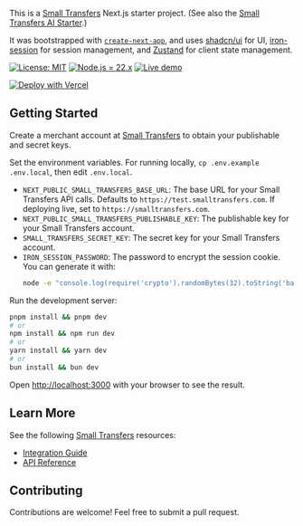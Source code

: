 This is a [Small Transfers](https://smalltransfers.com) Next.js starter project. (See also the [Small Transfers AI Starter](https://github.com/smalltransfers/ai-starter).)

It was bootstrapped with [`create-next-app`](https://nextjs.org/docs/app/api-reference/cli/create-next-app), and uses [shadcn/ui](https://ui.shadcn.com/) for UI, [iron-session](https://github.com/vvo/iron-session) for session management, and [Zustand](https://github.com/pmndrs/zustand) for client state management.

[![License: MIT](https://img.shields.io/badge/License-MIT-blue.svg)](LICENSE)
[![Node.js = 22.x](https://img.shields.io/badge/Node.js-22.x-339933.svg?logo=node.js&logoColor=white)](https://nodejs.org/)
[![Live demo](https://img.shields.io/badge/demo-live-00C851.svg)](https://nextjs-starter.smalltransfers.com/)

[![Deploy with Vercel](https://vercel.com/button)](https://vercel.com/new/clone?repository-url=https%3A%2F%2Fgithub.com%2Fsmalltransfers%2Fnextjs-starter&env=NEXT_PUBLIC_SMALL_TRANSFERS_PUBLISHABLE_KEY,SMALL_TRANSFERS_SECRET_KEY,IRON_SESSION_PASSWORD&envDescription=Click%20%22Learn%20More%22%20for%20how%20to%20specify%20the%20above%20environment%20variables.&envLink=https%3A%2F%2Fgithub.com%2Fsmalltransfers%2Fnextjs-starter%2Fblob%2Fmain%2FREADME.md&project-name=my-small-transfers-project&repository-name=my-small-transfers-project)

## Getting Started

Create a merchant account at [Small Transfers](https://smalltransfers.com) to obtain your publishable and secret keys.

Set the environment variables. For running locally, `cp .env.example .env.local`, then edit `.env.local`.

- `NEXT_PUBLIC_SMALL_TRANSFERS_BASE_URL`: The base URL for your Small Transfers API calls. Defaults to `https://test.smalltransfers.com`. If deploying live, set to `https://smalltransfers.com`.
- `NEXT_PUBLIC_SMALL_TRANSFERS_PUBLISHABLE_KEY`: The publishable key for your Small Transfers account.
- `SMALL_TRANSFERS_SECRET_KEY`: The secret key for your Small Transfers account.
- `IRON_SESSION_PASSWORD`: The password to encrypt the session cookie. You can generate it with:
    ```bash
    node -e "console.log(require('crypto').randomBytes(32).toString('base64'))"
    ```

Run the development server:

```bash
pnpm install && pnpm dev
# or
npm install && npm run dev
# or
yarn install && yarn dev
# or
bun install && bun dev
```

Open [http://localhost:3000](http://localhost:3000) with your browser to see the result.

## Learn More

See the following [Small Transfers](https://smalltransfers.com) resources:

- [Integration Guide](https://smalltransfers.com/merchant/docs/integration-guide)
- [API Reference](https://smalltransfers.com/merchant/docs/api)

## Contributing

Contributions are welcome! Feel free to submit a pull request.

